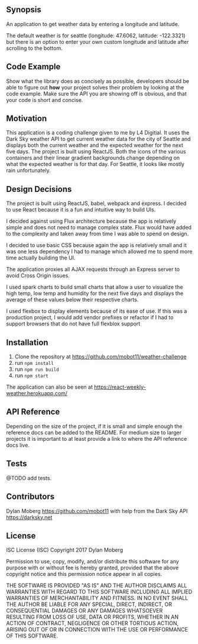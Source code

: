 ## Synopsis

An application to get weather data by entering a longitude and latitude.

The default weather is for seattle (longitude: 47.6062, latitude: -122.3321) but there is an option to enter your own custom longitude and latitude after scrolling to the bottom.

## Code Example

Show what the library does as concisely as possible, developers should be able to figure out **how** your project solves their problem by looking at the code example. Make sure the API you are showing off is obvious, and that your code is short and concise.

## Motivation

This application is a coding challenge given to me by L4 Digitial. It uses the Dark Sky weather API to get current weather data for the city of Seattle and displays both the current weather and the expected weather for the next five days. The project is built using ReactJS. Both the icons of the various containers and their linear gradient backgrounds change depending on what the expected weather is for that day. For Seattle, it looks like mostly rain unfortunately.

## Design Decisions

The project is built using ReactJS, babel, webpack and express. I decided to use React because it is a fun and intuitive way to build UIs. 

I decided against using Flux architecture because the app is relatively simple and does not need to manage complex state. Flux would have added to the complexity and taken away from time I was able to spend on design.

I decided to use basic CSS because again the app is relatively small and it was one less dependency I had to manage which allowed me to spend more time actually building the UI.

The application proxies all AJAX requests through an Express server to avoid Cross Origin issues.

I used spark charts to build small charts that allow a user to visualize the high temp, low temp and humidity for the next five days and displays the average of these values below their respective charts.

I used flexbox to display elements because of its ease of use. If this was a production project, I would add vendor prefixes or refactor if I had to support browsers that do not have full flexblox support



## Installation

1) Clone the repository at https://github.com/mobot11/weather-challenge
2) run `npm install`
3) run `npm run build`
4) run `npm start`

The application can also be seen at https://react-weekly-weather.herokuapp.com/

## API Reference

Depending on the size of the project, if it is small and simple enough the reference docs can be added to the README. For medium size to larger projects it is important to at least provide a link to where the API reference docs live.

## Tests

@TODO add tests.

## Contributors

Dylan Moberg https://github.com/mobot11 with help from the Dark Sky API https://darksky.net

## License

ISC License (ISC)
Copyright 2017 Dylan Moberg

Permission to use, copy, modify, and/or distribute this software for any purpose with or without fee is hereby granted, provided that the above copyright notice and this permission notice appear in all copies.

THE SOFTWARE IS PROVIDED "AS IS" AND THE AUTHOR DISCLAIMS ALL WARRANTIES WITH REGARD TO THIS SOFTWARE INCLUDING ALL IMPLIED WARRANTIES OF MERCHANTABILITY AND FITNESS. IN NO EVENT SHALL THE AUTHOR BE LIABLE FOR ANY SPECIAL, DIRECT, INDIRECT, OR CONSEQUENTIAL DAMAGES OR ANY DAMAGES WHATSOEVER RESULTING FROM LOSS OF USE, DATA OR PROFITS, WHETHER IN AN ACTION OF CONTRACT, NEGLIGENCE OR OTHER TORTIOUS ACTION, ARISING OUT OF OR IN CONNECTION WITH THE USE OR PERFORMANCE OF THIS SOFTWARE.